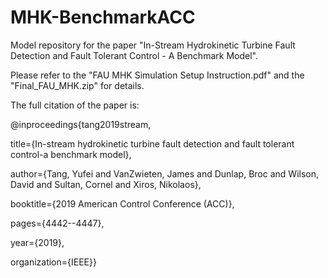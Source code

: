 # MHK-BenchmarkACC
Model repository for the paper "In-Stream Hydrokinetic Turbine Fault Detection and Fault Tolerant Control - A Benchmark Model".

Please refer to the "FAU MHK Simulation Setup Instruction.pdf" and the "Final_FAU_MHK.zip" for details.

The full citation of the paper is:

@inproceedings{tang2019stream,

  title={In-stream hydrokinetic turbine fault detection and fault tolerant control-a benchmark model},
  
  author={Tang, Yufei and VanZwieten, James and Dunlap, Broc and Wilson, David and Sultan, Cornel and Xiros, Nikolaos},
  
  booktitle={2019 American Control Conference (ACC)},
  
  pages={4442--4447},
  
  year={2019},
  
  organization={IEEE}}
